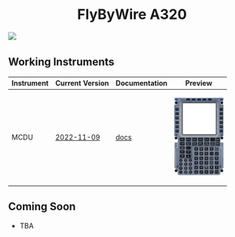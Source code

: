 <p align="center">
  <h1 align="center">FlyByWire A320</h1>
</p>

<img src="https://user-images.githubusercontent.com/75218511/171276472-36f56195-fe58-40a9-85aa-9b3fbf0a1fc2.png">


<br>


## Working Instruments

Instrument | Current Version | Documentation | Preview 
-------------|-----------------|--------------|--------------
MCDU | [2022-11-09](/msfs2020/FBW_A320/MCDU/A32NX%20FlyByWire%20-%20FMS.siff?raw=true)| [docs](/msfs2020/FBW_A320/MCDU) | <p align="center"><img src="/msfs2020/FBW_A320/MCDU/f9c0fec7-11bf-4432-062e-70af30cdb1dd/preview.png" width="100"> </p>



## Coming Soon

- TBA
